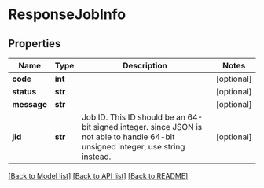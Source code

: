 # ResponseJobInfo

## Properties
Name | Type | Description | Notes
------------ | ------------- | ------------- | -------------
**code** | **int** |  | [optional] 
**status** | **str** |  | [optional] 
**message** | **str** |  | [optional] 
**jid** | **str** | Job ID. This ID should be an 64-bit signed integer. since JSON is not able to handle 64-bit unsigned integer, use string instead. | [optional] 

[[Back to Model list]](../README.md#documentation-for-models) [[Back to API list]](../README.md#documentation-for-api-endpoints) [[Back to README]](../README.md)

